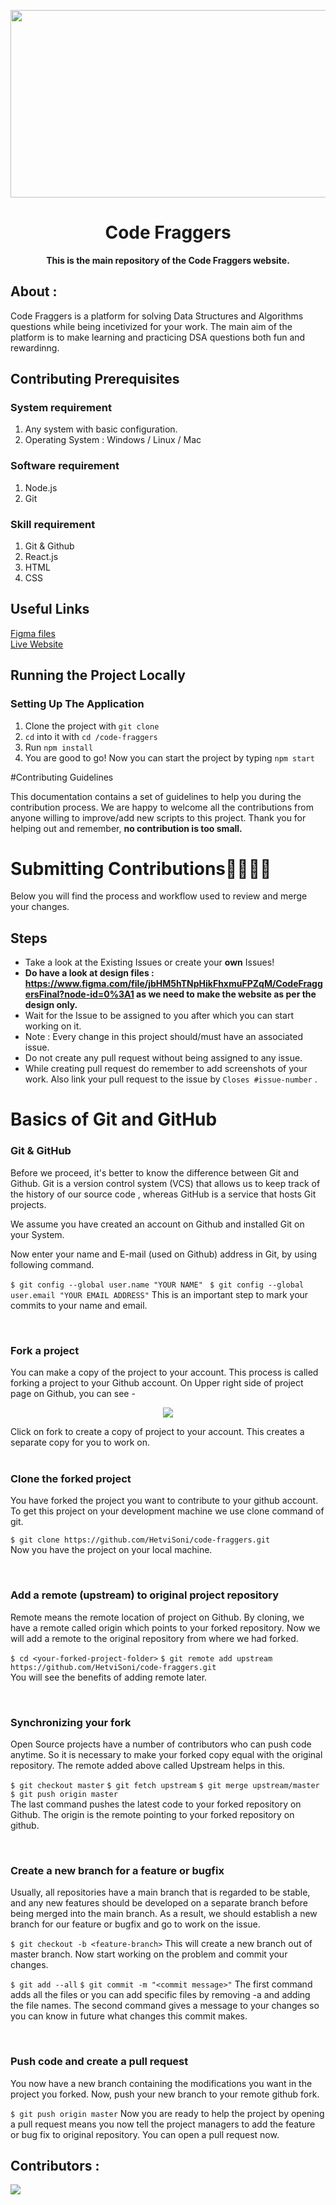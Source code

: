 <p align="center">
	<img src="https://hetvisoni.github.io/code-fraggers/static/media/logohorizontal.7d18bf5b307d17f05e43.png" width=750px height=300px>
	<h1 align="center"> Code Fraggers </h1>
		<p align="center">
			<b>This is the main repository of the Code Fraggers website. </b> 
		</p>  
</p>

## About :

Code Fraggers is a platform for solving Data Structures and Algorithms questions while being incetivized for your work. The main aim of the platform is to make learning and practicing DSA questions both fun and rewardinng.

## Contributing Prerequisites

### System requirement

1. Any system with basic configuration.
2. Operating System : Windows / Linux / Mac


### Software requirement

1. Node.js
3. Git

### Skill requirement

1. Git & Github
2. React.js
3. HTML
4. CSS

## Useful Links
[Figma files](https://www.figma.com/file/jbHM5hTNpHikFhxmuFPZqM/CodeFraggersFinal?node-id=0%3A1) <br>
[Live Website](https://hetvisoni.github.io/code-fraggers/)

## Running the Project Locally

### Setting Up The Application

1. Clone the project with `git clone`
2. `cd` into it with `cd /code-fraggers`
3. Run `npm install`
4. You are good to go! Now you can start the project by typing `npm start`

 #Contributing Guidelines

This documentation contains a set of guidelines to help you during the contribution process. 
We are happy to welcome all the contributions from anyone willing to improve/add new scripts to this project. Thank you for helping out and remember,
**no contribution is too small.**

# Submitting Contributions👩‍💻👨‍💻
Below you will find the process and workflow used to review and merge your changes.

## Steps
- Take a look at the Existing Issues or create your **own** Issues!
- **Do have a look at design files : https://www.figma.com/file/jbHM5hTNpHikFhxmuFPZqM/CodeFraggersFinal?node-id=0%3A1 as we need to make the website as per the design only.**
- Wait for the Issue to be assigned to you after which you can start working on it.
- Note : Every change in this project should/must have an associated issue. 
- Do not create any pull request without being assigned to any issue.
- While creating pull request do remember to add screenshots of your work. Also link your pull request to the issue by `Closes #issue-number` .

# Basics of Git and GitHub

### Git & GitHub

Before we proceed, it's better to know the difference between Git and Github. Git is a version control system (VCS) that allows us to keep track of the history of our source code , whereas GitHub is a service that hosts Git projects. 

We assume you have created an account on Github and installed Git on your System.

Now enter your name and E-mail (used on Github) address in Git, by using following command.

`$ git config --global user.name "YOUR NAME"`
` $ git config --global user.email "YOUR EMAIL ADDRESS"`
This is an important step to mark your commits to your name and email.

<br />

### Fork a project

You can make a copy of the project to your account. This process is called forking a project to your Github account. On Upper right side of project page on Github, you can see -

<p align="center">  <img  src="https://i.imgur.com/P0n6f97.png">  </p>
Click on fork to create a copy of project to your account. This creates a separate copy for you to work on.

<br />

<br />

### Clone the forked project

You have forked the project you want to contribute to your github account. To get this project on your development machine we use clone command of git.

`$ git clone https://github.com/HetviSoni/code-fraggers.git` <br/>
Now you have the project on your local machine.

<br />

### Add a remote (upstream) to original project repository

Remote means the remote location of project on Github. By cloning, we have a remote called origin which points to your forked repository. Now we will add a remote to the original repository from where we had forked.

`$ cd <your-forked-project-folder>`
`$ git remote add upstream https://github.com/HetviSoni/code-fraggers.git` <br/>
You will see the benefits of adding remote later.

<br />

### Synchronizing your fork

Open Source projects have a number of contributors who can push code anytime. So it is necessary to make your forked copy equal with the original repository. The remote added above called Upstream helps in this.

`$ git checkout master`
`$ git fetch upstream`
`$ git merge upstream/master`
`$ git push origin master` <br/>
The last command pushes the latest code to your forked repository on Github. The origin is the remote pointing to your forked repository on github.

<br />

### Create a new branch for a feature or bugfix

Usually, all repositories have a main branch that is regarded to be stable, and any new features should be developed on a separate branch before being merged into the main branch. As a result, we should establish a new branch for our feature or bugfix and go to work on the issue. 

`$ git checkout -b <feature-branch>`
This will create a new branch out of master branch. Now start working on the problem and commit your changes.

`$ git add --all`
`$ git commit -m "<commit message>"`
The first command adds all the files or you can add specific files by removing -a and adding the file names. The second command gives a message to your changes so you can know in future what changes this commit makes.

<br />

### Push code and create a pull request

You now have a new branch containing the modifications you want in the project you forked. Now, push your new branch to your remote github fork. 

`$ git push origin master`
Now you are ready to help the project by opening a pull request means you now tell the project managers to add the feature or bug fix to original repository. You can open a pull request now.

## Contributors :

<a  href  =  "https://github.com/HetviSoni/code-fraggers/graphs/contributors">

<img  src  =  "https://contrib.rocks/image?repo=HetviSoni/code-fraggers"/>

</a>
